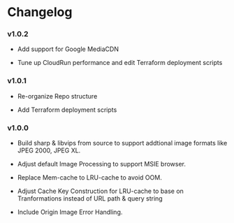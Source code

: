 # Changelog

### v1.0.2 

* Add support for Google MediaCDN

* Tune up CloudRun performance and edit Terraform deployment scripts 

### v1.0.1 

* Re-organize Repo structure

* Add Terraform deployment scripts

### v1.0.0 

* Build sharp & libvips from source to support addtional image formats like JPEG 2000, JPEG XL.

* Adjust default Image Processing to support MSIE browser.

* Replace Mem-cache to LRU-cache to avoid OOM.

* Adjust Cache Key Construction for LRU-cache to base on Tranformations instead of URL path & query string

* Include Origin Image Error Handling.

